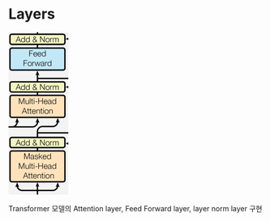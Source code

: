 # Layers

![layers](../../imgs/layers_image.png)

Transformer 모델의 Attention layer, Feed Forward layer, layer norm layer 구현